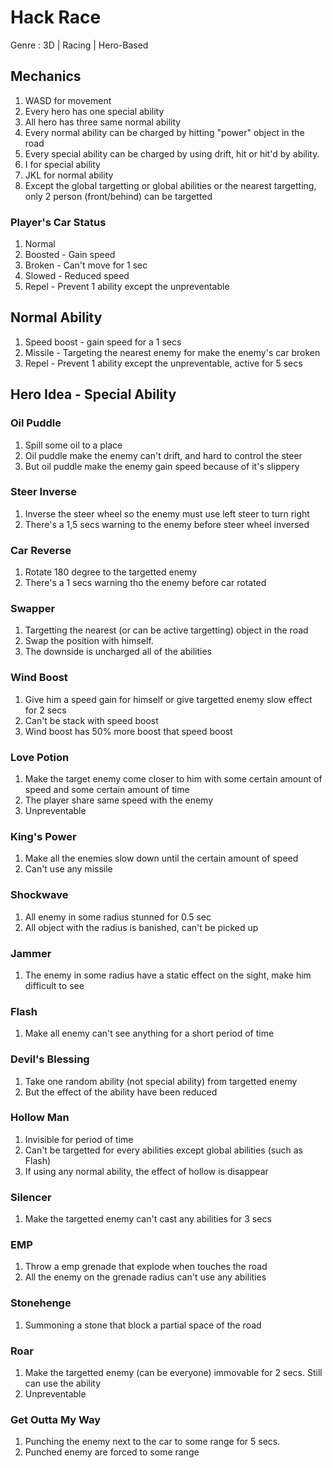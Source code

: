 # Hack Race
Genre : 3D | Racing | Hero-Based

## Mechanics
1. WASD for movement
2. Every hero has one special ability
3. All hero has three same normal ability
4. Every normal ability can be charged by hitting "power" object in the road
5. Every special ability can be charged by using drift, hit or hit'd by ability.
6. I for special ability
7. JKL for normal ability
8. Except the global targetting or global abilities or the nearest targetting, only 2 person (front/behind) can be targetted

### Player's Car Status
1. Normal
2. Boosted - Gain speed
3. Broken - Can't move for 1 sec
4. Slowed - Reduced speed
5. Repel - Prevent 1 ability except the unpreventable

## Normal Ability
1. Speed boost - gain speed for a 1 secs
2. Missile - Targeting the nearest enemy for make the enemy's car broken
3. Repel - Prevent 1 ability except the unpreventable, active for 5 secs

## Hero Idea - Special Ability
### Oil Puddle
1. Spill some oil to a place
2. Oil puddle make the enemy can't drift, and hard to control the steer
3. But oil puddle make the enemy gain speed because of it's slippery

### Steer Inverse
1. Inverse the steer wheel so the enemy must use left steer to turn right
2. There's a 1,5 secs warning to the enemy before steer wheel inversed

### Car Reverse
1. Rotate 180 degree to the targetted enemy
2. There's a 1 secs warning tho the enemy before car rotated

### Swapper
1. Targetting the nearest (or can be active targetting) object in the road
2. Swap the position with himself.
3. The downside is uncharged all of the abilities

### Wind Boost
1. Give him a speed gain for himself or give targetted enemy slow effect for 2 secs
2. Can't be stack with speed boost
3. Wind boost has 50% more boost that speed boost

### Love Potion
1. Make the target enemy come closer to him with some certain amount of speed and some certain amount of time
2. The player share same speed with the enemy
3. Unpreventable

### King's Power
1. Make all the enemies slow down until the certain amount of speed
2. Can't use any missile

### Shockwave
1. All enemy in some radius stunned for 0.5 sec
2. All object with the radius is banished, can't be picked up

### Jammer
1. The enemy in some radius have a static effect on the sight, make him difficult to see

### Flash
1. Make all enemy can't see anything for a short period of time

### Devil's Blessing
1. Take one random ability (not special ability) from targetted enemy
2. But the effect of the ability have been reduced

### Hollow Man
1. Invisible for period of time
2. Can't be targetted for every abilities except global abilities (such as Flash)
3. If using any normal ability, the effect of hollow is disappear

### Silencer
1. Make the targetted enemy can't cast any abilities for 3 secs

### EMP
1. Throw a emp grenade that explode when touches the road
2. All the enemy on the grenade radius can't use any abilities

### Stonehenge
1. Summoning a stone that block a partial space of the road

### Roar
1. Make the targetted enemy (can be everyone) immovable for 2 secs. Still can use the ability
2. Unpreventable

### Get Outta My Way
1. Punching the enemy next to the car to some range for 5 secs.
2. Punched enemy are forced to some range
